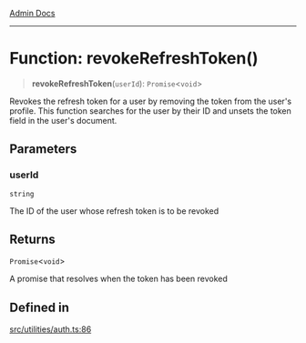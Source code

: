 [Admin Docs](/)

***

# Function: revokeRefreshToken()

> **revokeRefreshToken**(`userId`): `Promise`\<`void`\>

Revokes the refresh token for a user by removing the token from the user's profile.
This function searches for the user by their ID and unsets the token field in the user's document.

## Parameters

### userId

`string`

The ID of the user whose refresh token is to be revoked

## Returns

`Promise`\<`void`\>

A promise that resolves when the token has been revoked

## Defined in

[src/utilities/auth.ts:86](https://github.com/Suyash878/talawa-api/blob/cfd688207611ba245c99edd8dbaccb2cdbf6a043/src/utilities/auth.ts#L86)
